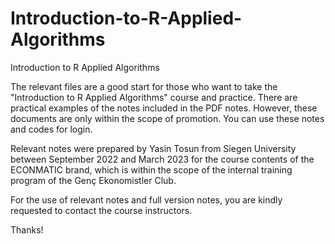 # Introduction-to-R-Applied-Algorithms
Introduction to R Applied Algorithms

The relevant files are a good start for those who want to take the "Introduction to R Applied Algorithms" course and practice. There are practical examples of the notes included in the PDF notes. However, these documents are only within the scope of promotion. You can use these notes and codes for login.

Relevant notes were prepared by Yasin Tosun from Siegen University between September 2022 and March 2023 for the course contents of the ECONMATIC brand, which is within the scope of the internal training program of the Genç Ekonomistler Club.

For the use of relevant notes and full version notes, you are kindly requested to contact the course instructors.

Thanks!
